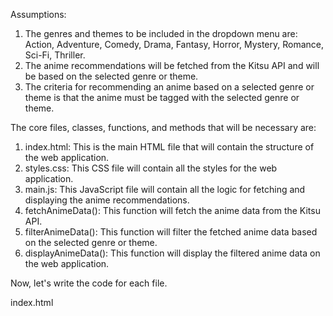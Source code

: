 Assumptions:
1. The genres and themes to be included in the dropdown menu are: Action, Adventure, Comedy, Drama, Fantasy, Horror, Mystery, Romance, Sci-Fi, Thriller.
2. The anime recommendations will be fetched from the Kitsu API and will be based on the selected genre or theme.
3. The criteria for recommending an anime based on a selected genre or theme is that the anime must be tagged with the selected genre or theme.

The core files, classes, functions, and methods that will be necessary are:

1. index.html: This is the main HTML file that will contain the structure of the web application.
2. styles.css: This CSS file will contain all the styles for the web application.
3. main.js: This JavaScript file will contain all the logic for fetching and displaying the anime recommendations.
4. fetchAnimeData(): This function will fetch the anime data from the Kitsu API.
5. filterAnimeData(): This function will filter the fetched anime data based on the selected genre or theme.
6. displayAnimeData(): This function will display the filtered anime data on the web application.

Now, let's write the code for each file.

index.html
